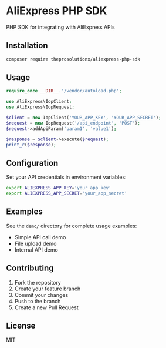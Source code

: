# AliExpress PHP SDK

PHP SDK for integrating with AliExpress APIs

## Installation

```bash
composer require theprosolutionx/aliexpress-php-sdk
```

## Usage

```php
require_once __DIR__.'/vendor/autoload.php';

use AliExpress\IopClient;
use AliExpress\IopRequest;

$client = new IopClient('YOUR_APP_KEY', 'YOUR_APP_SECRET');
$request = new IopRequest('/api_endpoint', 'POST');
$request->addApiParam('param1', 'value1');

$response = $client->execute($request);
print_r($response);
```

## Configuration

Set your API credentials in environment variables:
```bash
export ALIEXPRESS_APP_KEY='your_app_key'
export ALIEXPRESS_APP_SECRET='your_app_secret'
```

## Examples

See the `demo/` directory for complete usage examples:
- Simple API call demo
- File upload demo
- Internal API demo

## Contributing

1. Fork the repository
2. Create your feature branch
3. Commit your changes
4. Push to the branch
5. Create a new Pull Request

## License

MIT
